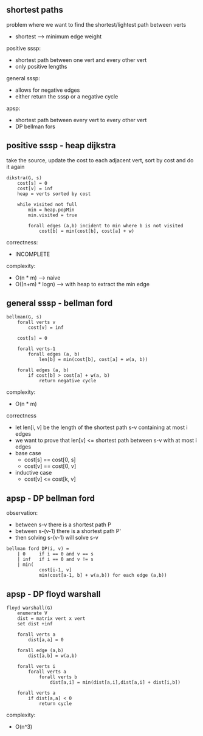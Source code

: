 ## shortest paths

problem where we want to find the shortest/lightest path between verts
* shortest --> minimum edge weight

positive sssp:
* shortest path between one vert and every other vert
* only positive lengths

general sssp:
* allows for negative edges
* either return the sssp or a negative cycle

apsp:
* shortest path between every vert to every other vert
* DP bellman fors

## positive sssp - heap dijkstra

take the source, update the cost to each adjacent vert, sort by cost and do it again

```
dikstra(G, s)
    cost[s] = 0
    cost[v] = inf
    heap = verts sorted by cost

    while visited not full
        min = heap.popMin
        min.visited = true

        forall edges (a,b) incident to min where b is not visited
            cost[b] = min(cost[b], cost[a] + w)

```

correctness:
* INCOMPLETE

complexity:
* O(n * m) --> naive
* O((n+m) * logn) --> with heap to extract the min edge

## general sssp - bellman ford

```
bellman(G, s)
    forall verts v
        cost[v] = inf

    cost[s] = 0

    forall verts-1
        forall edges (a, b)
            len[b] = min(cost[b], cost[a] + w(a, b))

    forall edges (a, b)
        if cost[b] > cost[a] + w(a, b)
            return negative cycle
```

complexity:
* O(n * m)

correctness
* let len[i, v] be the length of the shortest path s-v containing at most i edges
* we want to prove that len[v] <= shortest path between s-v with at most i edges
* base case
    * cost[s] == cost[0, s]
    * cost[v] == cost[0, v]
* inductive case
    * cost[v] <= cost[k, v]


## apsp - DP bellman ford

observation:
* between s-v there is a shortest path P
* between s-(v-1) there is a shortest path P'
* then solving s-(v-1) will solve s-v

```
bellman ford DP(i, v) =
    | 0     if i == 0 and v == s
    | inf   if i == 0 and v != s
    | min(
            cost[i-1, v]
            min(cost[a-1, b] + w(a,b)) for each edge (a,b))
```

## apsp - DP floyd warshall

```
floyd warshall(G)
    enumerate V
    dist = matrix vert x vert
    set dist +inf

    forall verts a
        dist[a,a] = 0

    forall edge (a,b)
        dist[a,b] = w(a,b)

    forall verts i
        forall verts a
            forall verts b
                dist[a,i] = min(dist[a,i],dist[a,i] + dist[i,b])

    forall verts a
        if dist[a,a] < 0
            return cycle
```

complexity:
* O(n^3)